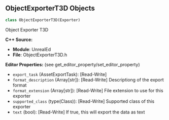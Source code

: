 ## ObjectExporterT3D Objects

```python
class ObjectExporterT3D(Exporter)
```

Object Exporter T3D

**C++ Source:**

- **Module**: UnrealEd
- **File**: ObjectExporterT3D.h

**Editor Properties:** (see get_editor_property/set_editor_property)

- ``export_task`` (AssetExportTask):  [Read-Write]
- ``format_description`` (Array[str]):  [Read-Write] Descriptiong of the export format
- ``format_extension`` (Array[str]):  [Read-Write] File extension to use for this exporter
- ``supported_class`` (type(Class)):  [Read-Write] Supported class of this exporter
- ``text`` (bool):  [Read-Write] If true, this will export the data as text

<a id="unreal.ObjectLibraryFactory"></a>